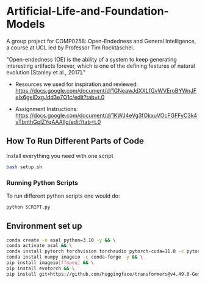 # Artificial-Life-and-Foundation-Models

A group project for COMP0258: Open-Endedness and General Intelligence, a course at UCL led by Professor Tim Rocktäschel.

"Open-endedness (OE) is the ability of a system to keep generating interesting artifacts forever, which is one of the defining features of natural evolution [Stanley et al., 2017]."

- Resources we used for inspiration and reviewed: https://docs.google.com/document/d/1GNeawJdXXLfGvWVEroBYWnJFeIx6geIDxgJdd3e7O1c/edit?tab=t.0

- Assignment Instructions: https://docs.google.com/document/d/1KWJ4eVg3fOkxuVOcFGFFyC3k4vTbnthGplZYqAAAIlg/edit?tab=t.0

## How To Run Different Parts of Code

Install everything you need with one script
```sh
bash setup.sh
```

### Running Python Scripts

To run different python scripts one would do:
```sh
python SCRIPT.py
```

## Environment set up

```sh
conda create -n asal python=3.10 -y && \
conda activate asal && \
conda install pytorch torchvision torchaudio pytorch-cuda=11.8 -c pytorch -c nvidia -y && \
conda install numpy imageio -c conda-forge -y && \
pip install imageio[ffmpeg] && \
pip install evotorch && \
pip install git+https://github.com/huggingface/transformers@v4.49.0-Gemma-3
```
